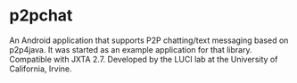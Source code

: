 p2pchat
=======

An Android application that supports P2P chatting/text messaging based on p2p4java.  It was started as an example application for that library. Compatible with JXTA 2.7. Developed by the LUCI lab at the University of California, Irvine.
